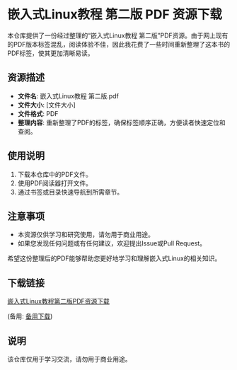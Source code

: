 # 嵌入式Linux教程 第二版 PDF 资源下载

本仓库提供了一份经过整理的“嵌入式Linux教程 第二版”PDF资源。由于网上现有的PDF版本标签混乱，阅读体验不佳，因此我花费了一些时间重新整理了这本书的PDF标签，使其更加清晰易读。

## 资源描述

- **文件名**: 嵌入式Linux教程 第二版.pdf
- **文件大小**: [文件大小]
- **文件格式**: PDF
- **整理内容**: 重新整理了PDF的标签，确保标签顺序正确，方便读者快速定位和查阅。

## 使用说明

1. 下载本仓库中的PDF文件。
2. 使用PDF阅读器打开文件。
3. 通过书签或目录快速导航到所需章节。

## 注意事项

- 本资源仅供学习和研究使用，请勿用于商业用途。
- 如果您发现任何问题或有任何建议，欢迎提出Issue或Pull Request。

希望这份整理后的PDF能够帮助您更好地学习和理解嵌入式Linux的相关知识。

## 下载链接
[嵌入式Linux教程第二版PDF资源下载](https://pan.quark.cn/s/8afefc3c0fb2) 

(备用: [备用下载](https://pan.baidu.com/s/1X8aBxzMpwlCzj3vznGdXnQ?pwd=1234))

## 说明

该仓库仅用于学习交流，请勿用于商业用途。
